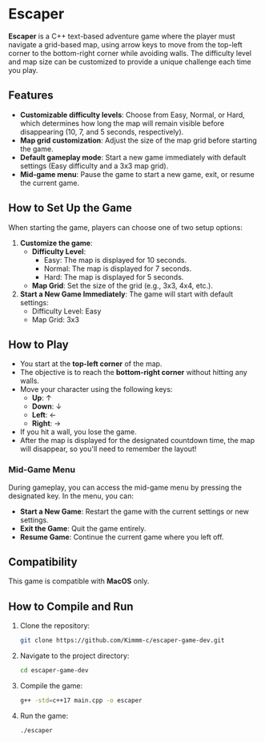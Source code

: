 # Escaper

**Escaper** is a C++ text-based adventure game where the player must navigate a grid-based map, using arrow keys to move from the top-left corner to the bottom-right corner while avoiding walls. The difficulty level and map size can be customized to provide a unique challenge each time you play.

## Features
- **Customizable difficulty levels**: Choose from Easy, Normal, or Hard, which determines how long the map will remain visible before disappearing (10, 7, and 5 seconds, respectively).
- **Map grid customization**: Adjust the size of the map grid before starting the game.
- **Default gameplay mode**: Start a new game immediately with default settings (Easy difficulty and a 3x3 map grid).
- **Mid-game menu**: Pause the game to start a new game, exit, or resume the current game.

## How to Set Up the Game
When starting the game, players can choose one of two setup options:
1. **Customize the game**:
    - **Difficulty Level**:
        - Easy: The map is displayed for 10 seconds.
        - Normal: The map is displayed for 7 seconds.
        - Hard: The map is displayed for 5 seconds.
    - **Map Grid**: Set the size of the grid (e.g., 3x3, 4x4, etc.).
2. **Start a New Game Immediately**: The game will start with default settings:
    - Difficulty Level: Easy
    - Map Grid: 3x3

## How to Play
- You start at the **top-left corner** of the map.
- The objective is to reach the **bottom-right corner** without hitting any walls.
- Move your character using the following keys:
    - **Up**: ↑
    - **Down**: ↓
    - **Left**: ←
    - **Right**: →
- If you hit a wall, you lose the game.
- After the map is displayed for the designated countdown time, the map will disappear, so you'll need to remember the layout!

### Mid-Game Menu
During gameplay, you can access the mid-game menu by pressing the designated key. In the menu, you can:
- **Start a New Game**: Restart the game with the current settings or new settings.
- **Exit the Game**: Quit the game entirely.
- **Resume Game**: Continue the current game where you left off.


## Compatibility
This game is compatible with **MacOS** only.


## How to Compile and Run
1. Clone the repository:
    ```bash
    git clone https://github.com/Kimmm-c/escaper-game-dev.git
    ```
2.  Navigate to the project directory:
    ```bash
    cd escaper-game-dev
    ```
3. Compile the game:
    ```bash
    g++ -std=c++17 main.cpp -o escaper
    ```
4. Run the game:
    ```bash
    ./escaper
    ```